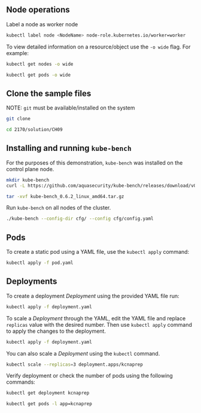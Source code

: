 
## Node operations

Label a node as worker node
```bash
kubectl label node <NodeName> node-role.kubernetes.io/worker=worker
```

To view detailed information on a resource/object use the `-o wide` flag. For example:
```bash
kubectl get nodes -o wide

kubectl get pods -o wide
```

## Clone the sample files

NOTE: `git` must be available/installed on the system
```bash
git clone

cd 2170/solution/CH09
```

## Installing and running `kube-bench`
For the purposes of this demonstration, `kube-bench` was installed on the control plane node.

```bash
mkdir kube-bench
curl -L https://github.com/aquasecurity/kube-bench/releases/download/v0.6.2/kube-bench_0.6.2_linux_amd64.tar.gz -o kube-bench_0.6.2_linux_amd64.tar.gz

tar -xvf kube-bench_0.6.2_linux_amd64.tar.gz
```

Run `kube-bench` on all nodes of the cluster.
```bash
./kube-bench --config-dir cfg/ --config cfg/config.yaml
```

## Pods

To create a static pod using a YAML file, use the `kubectl apply` command:
```bash
kubectl apply -f pod.yaml
```

## Deployments

To create a deployment _Deployment_ using the provided YAML file run:
```bash
kubectl apply -f deployment.yaml
```

To scale a _Deployment_ through the YAML, edit the YAML file and replace `replicas` value with the desired number.
Then use `kubectl apply` command to apply the changes to the deployment.
```bash
kubectl apply -f deployment.yaml
```

You can also scale a _Deployment_ using the `kubectl` command.
```bash
kubectl scale --replicas=3 deployment.apps/kcnaprep
```

Verify deployment or check the number of pods using the following commands:
```bash
kubectl get deployment kcnaprep
```

```bash
kubectl get pods -l app=kcnaprep
```

##
